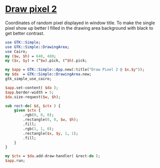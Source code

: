 [1]: https://rosettacode.org/wiki/Draw_pixel_2

# [Draw pixel 2][1]





Coordinates of random pixel displayed in window title. To make the single pixel show up better I filled in the drawing area background with black to get better contrast.

```perl
use GTK::Simple;
use GTK::Simple::DrawingArea;
use Cairo;
my ($w, $h) = 640, 480;
my ($x, $y) = (^$w).pick, (^$h).pick;

my $app = GTK::Simple::App.new(:title("Draw Pixel 2 @ $x,$y"));
my $da  = GTK::Simple::DrawingArea.new;
gtk_simple_use_cairo;

$app.set-content( $da );
$app.border-width = 5;
$da.size-request($w, $h);

sub rect-do( $d, $ctx ) {
    given $ctx {
        .rgb(0, 0, 0);
        .rectangle(0, 0, $w, $h);
        .fill;
        .rgb(1, 1, 0);
        .rectangle($x, $y, 1, 1);
        .fill;
    }
}

my $ctx = $da.add-draw-handler( &rect-do );
$app.run;
```
